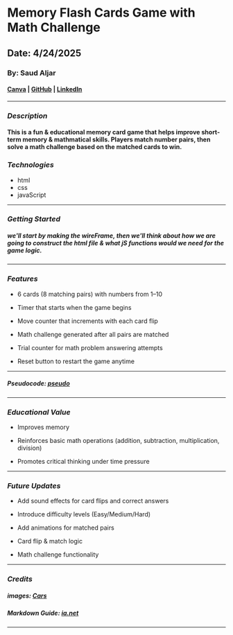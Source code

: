 # Memory Flash Cards Game with Math Challenge

## Date: 4/24/2025

### By: Saud Aljar

#### [Canva](https://www.canva.com/design/DAGlhjPMYB8/l6wd59sfqk2ba55odOsoJg/edit?utm_content=DAGlhjPMYB8&utm_campaign=designshare&utm_medium=link2&utm_source=sharebutton) | [GitHub](https://github.com/SAljar99) | [LinkedIn](https://www.linkedin.com/in/saud-aljar-24147a257/)

---

### **_Description_**

#### This is a fun & educational memory card game that helps improve short-term memory & mathmatical skills. Players match number pairs, then solve a math challenge based on the matched cards to win.

### **_Technologies_**

- html
- css
- javaScript

---

### **_Getting Started_**

##### we'll start by making the wireFrame, then we'll think about how we are going to construct the html file & what jS functions would we need for the game logic.

---

### **_Features_**

- 6 cards (8 matching pairs) with numbers from 1–10

- Timer that starts when the game begins

- Move counter that increments with each card flip

- Math challenge generated after all pairs are matched

- Trial counter for math problem answering attempts

- Reset button to restart the game anytime

---

##### Pseudocode: [ pseudo](pseudo.txt)

---

### **_Educational Value_**

- Improves memory

- Reinforces basic math operations (addition, subtraction, multiplication, division)

- Promotes critical thinking under time pressure

---

### **_Future Updates_**

- Add sound effects for card flips and correct answers

- Introduce difficulty levels (Easy/Medium/Hard)

- Add animations for matched pairs

- Card flip & match logic

- Math challenge functionality

---

### **_Credits_**

##### images: [ Cars](https://bahrain.yallamotor.com/)

##### Markdown Guide: [ia.net](https://ia.net/writer/support/general/markdown-guide)

---
